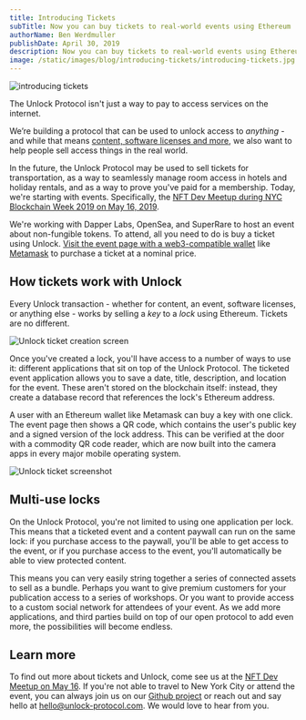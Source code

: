 ```yaml
---
title: Introducing Tickets
subTitle: Now you can buy tickets to real-world events using Ethereum
authorName: Ben Werdmuller
publishDate: April 30, 2019
description: Now you can buy tickets to real-world events using Ethereum and the Unlock Protocol.
image: /static/images/blog/introducing-tickets/introducing-tickets.jpg
---
```

![introducing tickets](/static/images/blog/introducing-tickets/introducing-tickets.jpg)

The Unlock Protocol isn't just a way to pay to access services on the internet.

We’re building a protocol that can be used to unlock access to _anything_ - and while that means [content, software 
licenses and more](https://unlock-protocol.com/blog/ways-to-unlock-the-web/), we also want to help people sell access 
things in the real world.

In the future, the Unlock Protocol may be used to sell tickets for transportation, as a way to seamlessly manage room 
access in hotels and holiday rentals, and as a way to prove you've paid for a membership. Today, we're starting with
events. Specifically, the 
[NFT Dev Meetup during NYC Blockchain Week 2019 on May 16, 2019](https://tickets.unlock-protocol.com/event/0x5865Ff2CBd045Ef1cfE19739df19E83B32b783b4).

We're working with Dapper Labs, OpenSea, and SuperRare to host an event about non-fungible tokens. To attend, all you
need to do is buy a ticket using Unlock. 
[Visit the event page with a web3-compatible wallet](https://tickets.unlock-protocol.com/event/0x5865Ff2CBd045Ef1cfE19739df19E83B32b783b4)
like [Metamask](https://metamask.io) to purchase a ticket at a nominal price.

## How tickets work with Unlock

Every Unlock transaction - whether for content, an event, software licenses, or anything else - works by selling a _key_ 
to a _lock_ using Ethereum. Tickets are no different.

![Unlock ticket creation screen](/static/images/blog/introducing-tickets/create-an-event.png)

Once you've created a lock, you'll have access to a number of ways to use it: different applications that sit on top of
the Unlock Protocol. The ticketed event application allows you to save a date, title, description, and location for the
event. These aren't stored on the blockchain itself: instead, they create a database record that references the lock's 
Ethereum address.

A user with an Ethereum wallet like Metamask can buy a key with one click. The event page then shows a QR code, which
contains the user's public key and a signed version of the lock address. This can be verified at the door with a
commodity QR code reader, which are now built into the camera apps in every major mobile operating system.

![Unlock ticket screenshot](/static/images/blog/introducing-tickets/unlock-tickets.png)

## Multi-use locks

On the Unlock Protocol, you're not limited to using one application per lock. This means that a ticketed event and a
content paywall can run on the same lock: if you purchase access to the paywall, you'll be able to get access to the
event, or if you purchase access to the event, you'll automatically be able to view protected content.

This means you can very easily string together a series of connected assets to sell as a bundle. Perhaps you want to
give premium customers for your publication access to a series of workshops. Or you want to provide access to a custom
social network for attendees of your event. As we add more applications, and third parties build on top of our open
protocol to add even more, the possibilities will become endless.

## Learn more

To find out more about tickets and Unlock, come see us at the 
[NFT Dev Meetup on May 16](https://tickets.unlock-protocol.com/event/0x5865Ff2CBd045Ef1cfE19739df19E83B32b783b4). If
you're not able to travel to New York City or attend the event, you can always join us on our 
[Github project](https://github.com/unlock-protocol/unlock/) or reach out and say hello at
[hello@unlock-protocol.com](mailto:hello@unlock-protocol.com). We would love to hear from you.
